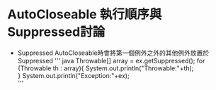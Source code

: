 # AutoCloseable 執行順序與Suppressed討論
* Suppressed AutoCloseable時會將第一個例外之外的其他例外放置於Suppressed
''' java
   Throwable[] array =  ex.getSuppressed();
	      for (Throwable th : array){
		   System.out.println("Throwable:"+th);	   
	      }
	    System.out.println("Exception:"+ex);	   
'''
